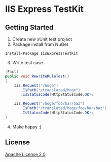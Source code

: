 IIS Express TestKit
================

## Getting Started

1. Create new xUnit test project
2. Package install from NuGet

```
Install-Package IisExpressTestKit
```

3. Write test case

```csharp
[Fact]
public void RewriteRuleTest()
{
    Iis.Request("/hoge")
       .IsPath("/translated/hoge")
       .IsStatusCode(HttpStatusCode.OK);

    Iis.Request("/hoge/foo/bar/baz")
       .IsPath("/translated/hoge/foo/bar/baz")
       .IsStatusCode(HttpStatusCode.OK);
}
```

4. Make happy :)

## License

[Apache License 2.0](https://github.com/shibayan/WinQuickLook/blob/master/LICENSE)